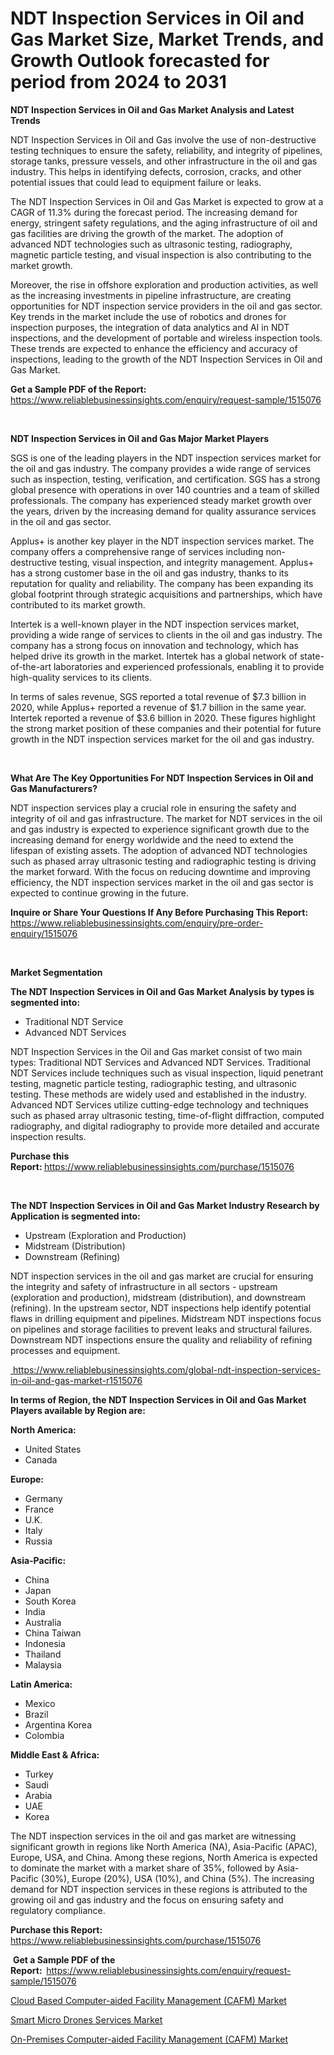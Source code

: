 <p><h1>NDT Inspection Services in Oil and Gas Market Size, Market Trends, and Growth Outlook forecasted for period from 2024 to 2031</h1></p><p><strong>NDT Inspection Services in Oil and Gas Market Analysis and Latest Trends</strong></p>
<p><p>NDT Inspection Services in Oil and Gas involve the use of non-destructive testing techniques to ensure the safety, reliability, and integrity of pipelines, storage tanks, pressure vessels, and other infrastructure in the oil and gas industry. This helps in identifying defects, corrosion, cracks, and other potential issues that could lead to equipment failure or leaks.</p><p>The NDT Inspection Services in Oil and Gas Market is expected to grow at a CAGR of 11.3% during the forecast period. The increasing demand for energy, stringent safety regulations, and the aging infrastructure of oil and gas facilities are driving the growth of the market. The adoption of advanced NDT technologies such as ultrasonic testing, radiography, magnetic particle testing, and visual inspection is also contributing to the market growth.</p><p>Moreover, the rise in offshore exploration and production activities, as well as the increasing investments in pipeline infrastructure, are creating opportunities for NDT inspection service providers in the oil and gas sector. Key trends in the market include the use of robotics and drones for inspection purposes, the integration of data analytics and AI in NDT inspections, and the development of portable and wireless inspection tools. These trends are expected to enhance the efficiency and accuracy of inspections, leading to the growth of the NDT Inspection Services in Oil and Gas Market.</p></p>
<p><strong>Get a Sample PDF of the Report:&nbsp;</strong> <a href="https://www.reliablebusinessinsights.com/enquiry/request-sample/1515076">https://www.reliablebusinessinsights.com/enquiry/request-sample/1515076</a></p>
<p>&nbsp;</p>
<p><strong>NDT Inspection Services in Oil and Gas Major Market Players</strong></p>
<p><p>SGS is one of the leading players in the NDT inspection services market for the oil and gas industry. The company provides a wide range of services such as inspection, testing, verification, and certification. SGS has a strong global presence with operations in over 140 countries and a team of skilled professionals. The company has experienced steady market growth over the years, driven by the increasing demand for quality assurance services in the oil and gas sector.</p><p>Applus+ is another key player in the NDT inspection services market. The company offers a comprehensive range of services including non-destructive testing, visual inspection, and integrity management. Applus+ has a strong customer base in the oil and gas industry, thanks to its reputation for quality and reliability. The company has been expanding its global footprint through strategic acquisitions and partnerships, which have contributed to its market growth.</p><p>Intertek is a well-known player in the NDT inspection services market, providing a wide range of services to clients in the oil and gas industry. The company has a strong focus on innovation and technology, which has helped drive its growth in the market. Intertek has a global network of state-of-the-art laboratories and experienced professionals, enabling it to provide high-quality services to its clients.</p><p>In terms of sales revenue, SGS reported a total revenue of $7.3 billion in 2020, while Applus+ reported a revenue of $1.7 billion in the same year. Intertek reported a revenue of $3.6 billion in 2020. These figures highlight the strong market position of these companies and their potential for future growth in the NDT inspection services market for the oil and gas industry.</p></p>
<p>&nbsp;</p>
<p><strong>What Are The Key Opportunities For NDT Inspection Services in Oil and Gas Manufacturers?</strong></p>
<p><p>NDT inspection services play a crucial role in ensuring the safety and integrity of oil and gas infrastructure. The market for NDT services in the oil and gas industry is expected to experience significant growth due to the increasing demand for energy worldwide and the need to extend the lifespan of existing assets. The adoption of advanced NDT technologies such as phased array ultrasonic testing and radiographic testing is driving the market forward. With the focus on reducing downtime and improving efficiency, the NDT inspection services market in the oil and gas sector is expected to continue growing in the future.</p></p>
<p><strong>Inquire or Share Your Questions If Any Before Purchasing This Report:</strong> <a href="https://www.reliablebusinessinsights.com/enquiry/pre-order-enquiry/1515076">https://www.reliablebusinessinsights.com/enquiry/pre-order-enquiry/1515076</a></p>
<p>&nbsp;</p>
<p><strong>Market Segmentation</strong></p>
<p><strong>The NDT Inspection Services in Oil and Gas Market Analysis by types is segmented into:</strong></p>
<p><ul><li>Traditional NDT Service</li><li>Advanced NDT Services</li></ul></p>
<p><p>NDT Inspection Services in the Oil and Gas market consist of two main types: Traditional NDT Services and Advanced NDT Services. Traditional NDT Services include techniques such as visual inspection, liquid penetrant testing, magnetic particle testing, radiographic testing, and ultrasonic testing. These methods are widely used and established in the industry. Advanced NDT Services utilize cutting-edge technology and techniques such as phased array ultrasonic testing, time-of-flight diffraction, computed radiography, and digital radiography to provide more detailed and accurate inspection results.</p></p>
<p><strong>Purchase this Report:&nbsp;</strong><a href="https://www.reliablebusinessinsights.com/purchase/1515076">https://www.reliablebusinessinsights.com/purchase/1515076</a></p>
<p>&nbsp;</p>
<p><strong>The NDT Inspection Services in Oil and Gas Market Industry Research by Application is segmented into:</strong></p>
<p><ul><li>Upstream (Exploration and Production)</li><li>Midstream (Distribution)</li><li>Downstream (Refining)</li></ul></p>
<p><p>NDT inspection services in the oil and gas market are crucial for ensuring the integrity and safety of infrastructure in all sectors - upstream (exploration and production), midstream (distribution), and downstream (refining). In the upstream sector, NDT inspections help identify potential flaws in drilling equipment and pipelines. Midstream NDT inspections focus on pipelines and storage facilities to prevent leaks and structural failures. Downstream NDT inspections ensure the quality and reliability of refining processes and equipment.</p></p>
<p><a href="https://www.reliablebusinessinsights.com/global-ndt-inspection-services-in-oil-and-gas-market-r1515076">&nbsp;https://www.reliablebusinessinsights.com/global-ndt-inspection-services-in-oil-and-gas-market-r1515076</a></p>
<p><strong>In terms of Region, the NDT Inspection Services in Oil and Gas Market Players available by Region are:</strong></p>
<p>
    <p> <strong> North America: </strong>
        <ul>
            <li>United States</li>
            <li>Canada</li>
        </ul>
        </p> 
    <p> <strong> Europe: </strong>
        <ul>
            <li>Germany</li>
            <li>France</li>
            <li>U.K.</li>
            <li>Italy</li>
            <li>Russia</li>
        </ul>
        </p> 
    <p> <strong> Asia-Pacific: </strong>
        <ul>
            <li>China</li>
            <li>Japan</li>
            <li>South Korea</li>
            <li>India</li>
            <li>Australia</li>
            <li>China Taiwan</li>
            <li>Indonesia</li>
            <li>Thailand</li>
            <li>Malaysia</li>
        </ul>
        </p> 
    <p> <strong> Latin America: </strong>
        <ul>
            <li>Mexico</li>
            <li>Brazil</li>
            <li>Argentina Korea</li>
            <li>Colombia</li>
        </ul>
        </p> 
    <p> <strong> Middle East & Africa: </strong>
        <ul>
            <li>Turkey</li>
            <li>Saudi</li>
            <li>Arabia</li>
            <li>UAE</li>
            <li>Korea</li>
        </ul>
    </p>
    </p>
<p><p>The NDT inspection services in the oil and gas market are witnessing significant growth in regions like North America (NA), Asia-Pacific (APAC), Europe, USA, and China. Among these regions, North America is expected to dominate the market with a market share of 35%, followed by Asia-Pacific (30%), Europe (20%), USA (10%), and China (5%). The increasing demand for NDT inspection services in these regions is attributed to the growing oil and gas industry and the focus on ensuring safety and regulatory compliance.</p></p>
<p><strong>Purchase this Report: </strong><a href="https://www.reliablebusinessinsights.com/purchase/1515076">https://www.reliablebusinessinsights.com/purchase/1515076</a></p>
<p>&nbsp;<strong>Get a Sample PDF of the Report:&nbsp;&nbsp;</strong><a href="https://www.reliablebusinessinsights.com/enquiry/request-sample/1515076">https://www.reliablebusinessinsights.com/enquiry/request-sample/1515076</a></p>
<p><strong></strong></p>
<p><p><a href="https://github.com/JordyBecker/Market-Research-Report-List-1/blob/main/cloud-based-computer-aided-facility-management-cafm-market.md">Cloud Based Computer-aided Facility Management (CAFM) Market</a></p><p><a href="https://github.com/ranaacryptoaddmin/Market-Research-Report-List-1/blob/main/smart-micro-drones-services-market.md">Smart Micro Drones Services Market</a></p><p><a href="https://github.com/jadenRaynor/Market-Research-Report-List-1/blob/main/on-premises-computer-aided-facility-management-cafm-market.md">On-Premises Computer-aided Facility Management (CAFM) Market</a></p></p>